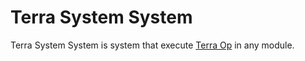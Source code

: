 # **Terra System System**


Terra System System is system that execute [Terra Op](../../TerraOp/a.md) in any module.